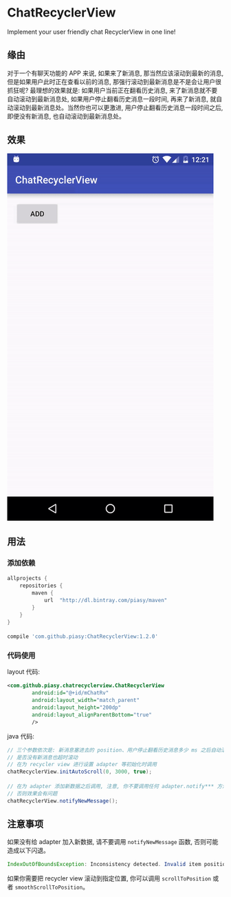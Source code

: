 # ChatRecyclerView
Implement your user friendly chat RecyclerView in one line!

## 缘由
对于一个有聊天功能的 APP 来说, 如果来了新消息, 那当然应该滚动到最新的消息, 但是如果用户此时正在查看以前的消息,
那强行滚动到最新消息是不是会让用户很抓狂呢? 最理想的效果就是: 如果用户当前正在翻看历史消息, 来了新消息就不要
自动滚动到最新消息处, 如果用户停止翻看历史消息一段时间, 再来了新消息, 就自动滚动到最新消息处。当然你也可以更激进,
用户停止翻看历史消息一段时间之后, 即便没有新消息, 也自动滚动到最新消息处。

## 效果

![效果图](art/chat-recycler-view-demo.gif)

## 用法

### 添加依赖
``` gradle
allprojects {
    repositories {
        maven {
            url  "http://dl.bintray.com/piasy/maven"
        }
    }
}

compile 'com.github.piasy:ChatRecyclerView:1.2.0'
```

### 代码使用
layout 代码:

``` xml
<com.github.piasy.chatrecyclerview.ChatRecyclerView
        android:id="@+id/mChatRv"
        android:layout_width="match_parent"
        android:layout_height="200dp"
        android:layout_alignParentBottom="true"
        />
```

java 代码:

``` java
// 三个参数依次是: 新消息塞进去的 position、用户停止翻看历史消息多少 ms 之后自动滚动、
// 是否没有新消息也超时滚动
// 在为 recycler view 进行设置 adapter 等初始化时调用
chatRecyclerView.initAutoScroll(0, 3000, true);

// 在为 adapter 添加新数据之后调用, 注意, 你不要调用任何 adapter.notify*** 方法,
// 否则效果会有问题
chatRecyclerView.notifyNewMessage();
```

## 注意事项
如果没有给 adapter 加入新数据, 请不要调用 `notifyNewMessage` 函数, 否则可能造成以下闪退。

``` java
IndexOutOfBoundsException: Inconsistency detected. Invalid item position
```

如果你需要把 recycler view 滚动到指定位置, 你可以调用 `scrollToPosition` 或者 `smoothScrollToPosition`。

